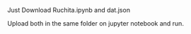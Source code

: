 Just Download Ruchita.ipynb and dat.json

Upload both in the same folder on jupyter notebook and run.
